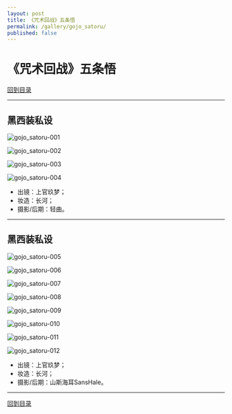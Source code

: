 ```yaml
---
layout: post
title: 《咒术回战》五条悟
permalink: /gallery/gojo_satoru/
published: false
---
```


# 《咒术回战》五条悟

[回到目录](../)

---

## 黑西装私设

![gojo_satoru-001](black_suit/gojo_satoru-001.jpg)

![gojo_satoru-002](black_suit/gojo_satoru-002.jpg)

![gojo_satoru-003](black_suit/gojo_satoru-003.jpg)

![gojo_satoru-004](black_suit/gojo_satoru-004.jpg)

- 出镜：上官玖梦；
- 妆造：长河；
- 摄影/后期：轻曲。

---

## 黑西装私设

![gojo_satoru-005](black_suit/gojo_satoru-005.jpg)

![gojo_satoru-006](black_suit/gojo_satoru-006.jpg)

![gojo_satoru-007](black_suit/gojo_satoru-007.jpg)

![gojo_satoru-008](black_suit/gojo_satoru-008.jpg)

![gojo_satoru-009](black_suit/gojo_satoru-009.jpg)

![gojo_satoru-010](black_suit/gojo_satoru-010.jpg)

![gojo_satoru-011](black_suit/gojo_satoru-011.jpg)

![gojo_satoru-012](black_suit/gojo_satoru-012.jpg)

- 出镜：上官玖梦；
- 妆造：长河；
- 摄影/后期：山斯海耳SansHale。

---

[回到目录](../)